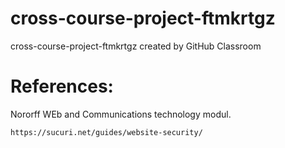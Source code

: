 # cross-course-project-ftmkrtgz

cross-course-project-ftmkrtgz created by GitHub Classroom

# References: 

 Nororff WEb and Communications technology modul.
 
`https://sucuri.net/guides/website-security/`
